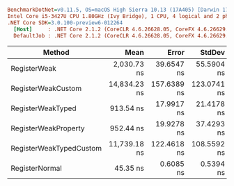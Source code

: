 ``` ini

BenchmarkDotNet=v0.11.5, OS=macOS High Sierra 10.13 (17A405) [Darwin 17.0.0]
Intel Core i5-3427U CPU 1.80GHz (Ivy Bridge), 1 CPU, 4 logical and 2 physical cores
.NET Core SDK=3.0.100-preview6-012264
  [Host]     : .NET Core 2.1.2 (CoreCLR 4.6.26628.05, CoreFX 4.6.26629.01), 64bit RyuJIT
  DefaultJob : .NET Core 2.1.2 (CoreCLR 4.6.26628.05, CoreFX 4.6.26629.01), 64bit RyuJIT


```
|                  Method |         Mean |       Error |      StdDev |  Ratio | RatioSD |
|------------------------ |-------------:|------------:|------------:|-------:|--------:|
|            RegisterWeak |  2,030.73 ns |  39.6547 ns |  55.5904 ns |  44.83 |    1.61 |
|      RegisterWeakCustom | 14,834.23 ns | 157.6389 ns | 123.0741 ns | 327.20 |    5.01 |
|       RegisterWeakTyped |    913.54 ns |  17.9917 ns |  21.4178 ns |  20.15 |    0.53 |
|    RegisterWeakProperty |    952.44 ns |  19.9278 ns |  37.4293 ns |  21.43 |    1.07 |
| RegisterWeakTypedCustom | 11,739.18 ns | 122.4618 ns | 108.5592 ns | 258.88 |    4.59 |
|          RegisterNormal |     45.35 ns |   0.6085 ns |   0.5394 ns |   1.00 |    0.00 |
